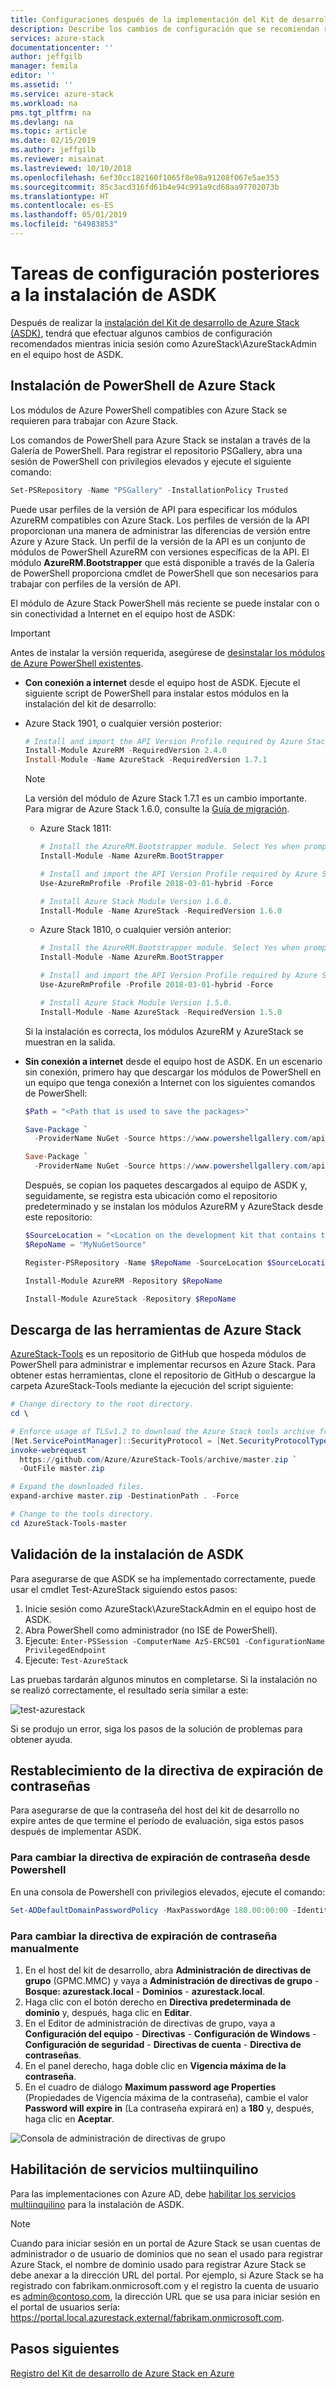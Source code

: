 ```yaml
---
title: Configuraciones después de la implementación del Kit de desarrollo de Azure Stack (ASDK) | Microsoft Docs
description: Describe los cambios de configuración que se recomiendan realizar después de instalar el Kit de desarrollo de Azure Stack (ASDK).
services: azure-stack
documentationcenter: ''
author: jeffgilb
manager: femila
editor: ''
ms.assetid: ''
ms.service: azure-stack
ms.workload: na
pms.tgt_pltfrm: na
ms.devlang: na
ms.topic: article
ms.date: 02/15/2019
ms.author: jeffgilb
ms.reviewer: misainat
ms.lastreviewed: 10/10/2018
ms.openlocfilehash: 6ef30cc182160f1065f8e98a91208f067e5ae353
ms.sourcegitcommit: 85c3acd316fd61b4e94c991a9cd68aa97702073b
ms.translationtype: HT
ms.contentlocale: es-ES
ms.lasthandoff: 05/01/2019
ms.locfileid: "64983853"
---
```

# <a name="post-asdk-installation-configuration-tasks"></a>Tareas de configuración posteriores a la instalación de ASDK

Después de realizar la [instalación del Kit de desarrollo de Azure Stack (ASDK)](asdk-install.md), tendrá que efectuar algunos cambios de configuración recomendados mientras inicia sesión como AzureStack\AzureStackAdmin en el equipo host de ASDK. 

## <a name="install-azure-stack-powershell"></a>Instalación de PowerShell de Azure Stack

Los módulos de Azure PowerShell compatibles con Azure Stack se requieren para trabajar con Azure Stack.

Los comandos de PowerShell para Azure Stack se instalan a través de la Galería de PowerShell. Para registrar el repositorio PSGallery, abra una sesión de PowerShell con privilegios elevados y ejecute el siguiente comando:

``` Powershell
Set-PSRepository -Name "PSGallery" -InstallationPolicy Trusted
```

Puede usar perfiles de la versión de API para especificar los módulos AzureRM compatibles con Azure Stack.  Los perfiles de versión de la API proporcionan una manera de administrar las diferencias de versión entre Azure y Azure Stack. Un perfil de la versión de la API es un conjunto de módulos de PowerShell AzureRM con versiones específicas de la API. El módulo **AzureRM.Bootstrapper** que está disponible a través de la Galería de PowerShell proporciona cmdlet de PowerShell que son necesarios para trabajar con perfiles de la versión de API.

El módulo de Azure Stack PowerShell más reciente se puede instalar con o sin conectividad a Internet en el equipo host de ASDK:

> [!IMPORTANT]
> Antes de instalar la versión requerida, asegúrese de [desinstalar los módulos de Azure PowerShell existentes](../operator/azure-stack-powershell-install.md#3-uninstall-existing-versions-of-the-azure-stack-powershell-modules).

- **Con conexión a internet** desde el equipo host de ASDK. Ejecute el siguiente script de PowerShell para instalar estos módulos en la instalación del kit de desarrollo:

- Azure Stack 1901, o cualquier versión posterior:

    ```powershell
    # Install and import the API Version Profile required by Azure Stack into the current PowerShell session.
    Install-Module AzureRM -RequiredVersion 2.4.0
    Install-Module -Name AzureStack -RequiredVersion 1.7.1
    ```

    > [!Note]  
    > La versión del módulo de Azure Stack 1.7.1 es un cambio importante. Para migrar de Azure Stack 1.6.0, consulte la [Guía de migración](https://aka.ms/azspshmigration171).

  - Azure Stack 1811:

    ``` PowerShell
    # Install the AzureRM.Bootstrapper module. Select Yes when prompted to install NuGet. 
    Install-Module -Name AzureRm.BootStrapper

    # Install and import the API Version Profile required by Azure Stack into the current PowerShell session.
    Use-AzureRmProfile -Profile 2018-03-01-hybrid -Force

    # Install Azure Stack Module Version 1.6.0.
    Install-Module -Name AzureStack -RequiredVersion 1.6.0
    ```

  - Azure Stack 1810, o cualquier versión anterior:

    ``` PowerShell
    # Install the AzureRM.Bootstrapper module. Select Yes when prompted to install NuGet. 
    Install-Module -Name AzureRm.BootStrapper

    # Install and import the API Version Profile required by Azure Stack into the current PowerShell session.
    Use-AzureRmProfile -Profile 2018-03-01-hybrid -Force

    # Install Azure Stack Module Version 1.5.0.
    Install-Module -Name AzureStack -RequiredVersion 1.5.0
    ```

  Si la instalación es correcta, los módulos AzureRM y AzureStack se muestran en la salida.

- **Sin conexión a internet** desde el equipo host de ASDK. En un escenario sin conexión, primero hay que descargar los módulos de PowerShell en un equipo que tenga conexión a Internet con los siguientes comandos de PowerShell:

  ```powershell
  $Path = "<Path that is used to save the packages>"

  Save-Package `
    -ProviderName NuGet -Source https://www.powershellgallery.com/api/v2 -Name AzureRM -Path $Path -Force -RequiredVersion 2.3.0
  
  Save-Package `
    -ProviderName NuGet -Source https://www.powershellgallery.com/api/v2 -Name AzureStack -Path $Path -Force -RequiredVersion 1.5.0
  ```

  Después, se copian los paquetes descargados al equipo de ASDK y, seguidamente, se registra esta ubicación como el repositorio predeterminado y se instalan los módulos AzureRM y AzureStack desde este repositorio:

    ```powershell  
    $SourceLocation = "<Location on the development kit that contains the PowerShell packages>"
    $RepoName = "MyNuGetSource"

    Register-PSRepository -Name $RepoName -SourceLocation $SourceLocation -InstallationPolicy Trusted

    Install-Module AzureRM -Repository $RepoName

    Install-Module AzureStack -Repository $RepoName
    ```

## <a name="download-the-azure-stack-tools"></a>Descarga de las herramientas de Azure Stack

[AzureStack-Tools](https://github.com/Azure/AzureStack-Tools) es un repositorio de GitHub que hospeda módulos de PowerShell para administrar e implementar recursos en Azure Stack. Para obtener estas herramientas, clone el repositorio de GitHub o descargue la carpeta AzureStack-Tools mediante la ejecución del script siguiente:

  ```powershell
  # Change directory to the root directory.
  cd \

  # Enforce usage of TLSv1.2 to download the Azure Stack tools archive from GitHub
  [Net.ServicePointManager]::SecurityProtocol = [Net.SecurityProtocolType]::Tls12
  invoke-webrequest `
    https://github.com/Azure/AzureStack-Tools/archive/master.zip `
    -OutFile master.zip

  # Expand the downloaded files.
  expand-archive master.zip -DestinationPath . -Force

  # Change to the tools directory.
  cd AzureStack-Tools-master
  ```

## <a name="validate-the-asdk-installation"></a>Validación de la instalación de ASDK

Para asegurarse de que ASDK se ha implementado correctamente, puede usar el cmdlet Test-AzureStack siguiendo estos pasos:

1. Inicie sesión como AzureStack\AzureStackAdmin en el equipo host de ASDK.
2. Abra PowerShell como administrador (no ISE de PowerShell).
3. Ejecute: `Enter-PSSession -ComputerName AzS-ERCS01 -ConfigurationName PrivilegedEndpoint`
4. Ejecute: `Test-AzureStack`

Las pruebas tardarán algunos minutos en completarse. Si la instalación no se realizó correctamente, el resultado sería similar a este:

![test-azurestack](media/asdk-post-deploy/test-azurestack.png)

Si se produjo un error, siga los pasos de la solución de problemas para obtener ayuda.

## <a name="reset-the-password-expiration-policy"></a>Restablecimiento de la directiva de expiración de contraseñas 

Para asegurarse de que la contraseña del host del kit de desarrollo no expire antes de que termine el período de evaluación, siga estos pasos después de implementar ASDK.

### <a name="to-change-the-password-expiration-policy-from-powershell"></a>Para cambiar la directiva de expiración de contraseña desde Powershell

En una consola de Powershell con privilegios elevados, ejecute el comando:

```powershell
Set-ADDefaultDomainPasswordPolicy -MaxPasswordAge 180.00:00:00 -Identity azurestack.local
```

### <a name="to-change-the-password-expiration-policy-manually"></a>Para cambiar la directiva de expiración de contraseña manualmente

1. En el host del kit de desarrollo, abra **Administración de directivas de grupo** (GPMC.MMC) y vaya a **Administración de directivas de grupo** - **Bosque: azurestack.local** - **Dominios** - **azurestack.local**.
2. Haga clic con el botón derecho en **Directiva predeterminada de dominio**  y, después, haga clic en **Editar**.
3. En el Editor de administración de directivas de grupo, vaya a **Configuración del equipo** - **Directivas** - **Configuración de Windows** - **Configuración de seguridad** - **Directivas de cuenta** - **Directiva de contraseñas**.
4. En el panel derecho, haga doble clic en **Vigencia máxima de la contraseña**.
5. En el cuadro de diálogo **Maximum password age Properties** (Propiedades de Vigencia máxima de la contraseña), cambie el valor **Password will expire in** (La contraseña expirará en) a **180** y, después, haga clic en **Aceptar**.

![Consola de administración de directivas de grupo](media/asdk-post-deploy/gpmc.png)

## <a name="enable-multi-tenancy"></a>Habilitación de servicios multiinquilino

Para las implementaciones con Azure AD, debe [habilitar los servicios multiinquilino](../operator/azure-stack-enable-multitenancy.md#enable-multi-tenancy) para la instalación de ASDK.

> [!NOTE]
> Cuando para iniciar sesión en un portal de Azure Stack se usan cuentas de administrador o de usuario de dominios que no sean el usado para registrar Azure Stack, el nombre de dominio usado para registrar Azure Stack se debe anexar a la dirección URL del portal. Por ejemplo, si Azure Stack se ha registrado con fabrikam.onmicrosoft.com y el registro la cuenta de usuario es admin@contoso.com, la dirección URL que se usa para iniciar sesión en el portal de usuarios sería: https://portal.local.azurestack.external/fabrikam.onmicrosoft.com.

## <a name="next-steps"></a>Pasos siguientes

[Registro del Kit de desarrollo de Azure Stack en Azure](asdk-register.md)

